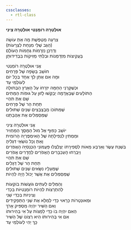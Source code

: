 ```yaml
---
cssclasses:
  - rtl-class
---
```

**אוּלְטְרָה רוֹמַנְטִי אוּלְטְרָה צִינִי**

צִרְעָה מְטֻפֶּשֶׁת מָה אַתְּ עוֹשָׂה  
(הַגַּב שֶׁלִּי מִנַּחַת לִצְרָעוֹת)  
וְדַרְכָּן נִזְרָמוֹת גְּחָמוֹת הָעוֹלָם  
בַּעֲקִיצוֹת מִזְדַּמְּנוֹת וּבִלְתִּי מַזִּיקוֹת בִּבְדִידוּתָן  
  
אֲנִי אוּלְטְרָה רוֹמַנְטִי  
חוֹשֵׁב בְּשָׂפָה שֶׁל פְּרָחִים  
וּמָה אִם אֶתֵּן לְךָ אֶחָד בְּכָל יוֹם  
לְעוֹלְמֵי עַד  
וּכְשֶׁקַּרְנֵי הַחַמָּה יִזְרָחוֹ עַל הָאָרֶץ הַבְּתוּלָה  
הַתּוֹלָעִים שֶׁבַּאֲדָמָה יְבַקְּשׁוּ לָזוּן עַל גּוּפוֹת הַמֵּתִים  
שָׁם אַתְּ תִּהְיִי  
תַּחַת הַר שֶׁל פְּרָחִים  
שֶׁמִּתּוֹכוֹ מְבַצְבְּצִים שְׁנַיִם שְׁתוּלִים  
שֶׁמְּסַמְּלִים אֶת אַהֲבָתֵנוּ  
  
אֲנִי אוּלְטְרָה צִינִי  
יוֹשֵׁב כָּפוּף אֶל מוּל הַמָּסָךְ הַמַּחְוִיר    
וּמַמְתִּין לִנְפִילָתָהּ שֶׁל הָאִימְפֶּרְיָה הָרוֹמִית  
וָאַתְּ וְכָל נוֹשְׂאֵי דִּגְלִיהָ  
בִּשְׁנַת עֶשֶׂר וְאַרְבַּע מֵאוֹת לִסְפִירָתוֹ יְצַלְצְלוּ פַּעֲמוֹנֵי הַכְּנֵסִיָּה הָאֲפֹרִים  
וַיִּבְרְחוּ הָעַכְבָּרִים הָאֲפֹרִים לַחֲדָרִים אֲפֹרִים  
שָׁם אַתְּ תִּהְיִי  
תַּחַת הַר שֶׁל דְּגָלִים  
שֶׁמֵּעָלָיו נִשָּׂאִים שְׁנַיִם שְׁתוּלִים  
שֶׁמְּסַמְּלִים אֶת אֲשֶׁר יָכוֹל הָיָה לִהְיוֹת  
  
וְהַמִּלִּים לְעִתִּים גּוֹעֲשׁוֹת בּוֹקְעוֹת    
לְהִתְרַצּוֹת לִהְיוֹת רוֹמַנְטִיּוֹת בִּכְדִי  
וְצִינִיּוֹת בִּכְדִי שֵׁנִי  
וּמְאוּנְטָרוֹת כָּרָאוּי כְּדֵי לְמַלֵּא אֶת שְׁנֵי הַתַּפְקִידִים  
וְאִם הַשִּׁיר יִהְיֶה מַסְפִּיק אָרֹךְ  
הַאִם יִהְיֶה בּוֹ כְּדֵי לְפַצּוֹת עַל אִי בְּהִירוּתוֹ  
אִם אִי בְּהִירוּתוֹ הִיא רְצוֹנוֹ שֶׁל הַשִּׁיר  
כָּךְ יְהִי לְעוֹלְמֵי עַד